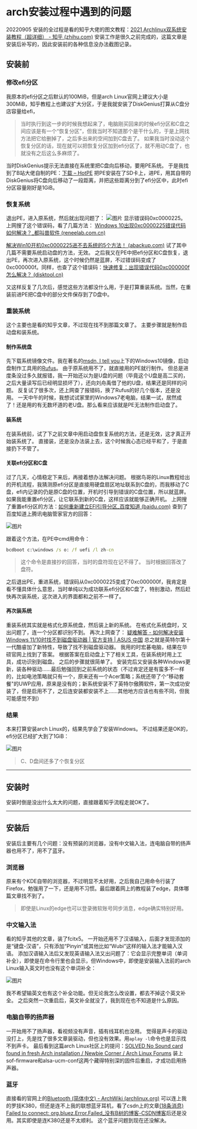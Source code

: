 # arch安装过程中遇到的问题

20220905
安装的全过程是看的知乎大佬的图文教程：[2021 Archlinux双系统安装教程（超详细） - 知乎 (zhihu.com)](https://zhuanlan.zhihu.com/p/138951848)
安装工作是很久之前完成的，这篇文章是安装后补写的，因此安装前的各种信息没办法截图记录。

## 安装前

### 修改efi分区

我原本的efi分区之后默认的100MiB，但是arch Linux官网上建议大小是300MiB，知乎教程上也建议扩大分区，于是我就安装了DiskGenius打算从C盘分店容量给efi，
> 当时执行到这一步的时候我想起来了，电脑刚买回来的时候efi分区和C盘之间应该是有一个“恢复分区”，但我当时不知道那个是干什么的，于是上网找方法把它给删掉了，之后多出来的空间加到C盘去了。
> 如果我当时没动这个恢复分区的话，现在就可以把恢复分区加到efi分区了，就不用动C盘了，也就没有之后这么多麻烦了。

当时DiskGenius提示无法直接在系统里把C盘向后移动，要用PE系统。
于是我找到了B站大佬自制的PE：[下载 – HotPE](https://www.hotpe.top/download)
把PE安装在了SD卡上，进PE，用其自带的DiskGenius将C盘向后移动了一段距离，并把这些距离分到了efi分区中，此时efi分区容量刚好是1GiB。

### 恢复系统

退出PE，进入原系统，然后就出现问题了：
![图片](../../images/ArchLinux安装过程及遇到的问题1.jpg)
显示错误码0xc0000225。上网搜了这个错误码，看了几篇方法：
[Windows 10出现0xc0000225错误代码如何解决？_都叫兽软件 (reneelab.com.cn)](https://www.reneelab.com.cn/m/windows-10-0xc0000225-error.html)

[解决Win10开机0xc0000225进不去系统的5个方法！ (abackup.com)](https://www.abackup.com/easybackup-tutorials/win10-boot-0xc0000225-cannot-enter-6540.html)
试了其中几篇不需要系统启动盘的方法，无效。
之后我又在PE中把efi分区和C盘恢复，退出PE，再次进入原系统，这个时候仍然是蓝屏，不过错误码变成了0xc000000f。同样，也查了这个错误码：[快速修复：出现错误代码0xc000000f怎么解决？ (disktool.cn)](https://www.disktool.cn/content-center/your-pc-needs-to-be-repaired-0xc000000f-666.html)

又这样反复了几次后，感觉这些方法都没什么用，于是打算重装系统。当然，在重装前进PE把C盘中的部分文件保存到了D盘中。

### 重装系统

这个主要也是看的知乎文章，不过现在找不到那篇文章了。
主要步骤就是制作启动盘和装系统。

#### 制作系统盘

先下载系统镜像文件。我在著名的[msdn, I tell you](https://msdn.itellyou.cn)上下的Windows10镜像，启动盘制作工具用的[Rufus](https://rufus.ie/zh/)。
由于原系统用不了，就直接用的PE就行制作。
但总是进度条没过多久就报错，我一开始还以为是U盘的问题（毕竟这个U盘是高二买的，之后大量读写后已经明显损坏了），还向刘舟禹借了他的U盘，结果还是同样的问题。
反复试了很多次，还上网查了报错码，换了Rufus的好几个版本，还是没用。
一天中午的时候，我想试试家里的Windows7老电脑，结果一试，居然成了！还是用的有无数坏道的老U盘。那么看来应该就是PE无法制作启动盘了。

#### 装系统

在装系统前，试了下之前文章中用启动盘恢复系统的方法，还是无效，这才真正开始装系统了。
直接装，还是没办法装上去，这个时候我心态已经平和了，于是直接扔下不管了。

#### 关联efi分区和C盘

过了几天，心情稳定下来后，再接着想办法解决问题。
根据鸟哥的Linux教程给出的开机流程，我猜测原efi分区是直接用硬盘扇区地址联系到C盘的，而我移动了C盘，efi内记录的仍是原C盘的位置，开机时引导到错误的C盘位置，所以就蓝屏。
如果我能重置efi分区，让它联系到新的C盘，这样应该就能够正确开机。
上网搜了重置efi分区的方法：[如何重新建立EFI引导分区_百度知道 (baidu.com)](https://zhidao.baidu.com/question/653113488423102885/answer/2864708912.html)
查到了百度知道上腾讯电脑管家官方的回答：

![图片](../../images/ArchLinux安装过程及遇到的问题2.png)

跟着这个方法，在PE中cmd用命令：

~~~cmd
bcdboot c:\windows /s o: /f uefi /l zh-cn
~~~

> 这个命令是直接抄的回答，当时的盘符现在记不得了。
> 当时根据回答改了盘符。

之后退出PE，重进系统，错误码从0xc0000225变成了0xc000000f，我肯定是看不懂具体什么意思，当时单纯以为成功联系efi分区和C盘了，特别激动，然后赶快再次装系统，这次进入的界面都和之前不一样了。

#### 再次装系统

重装系统其实就是格式化原系统盘，然后装上新的系统。
在格式化系统盘时，又出问题了，连一个分区都识别不到。
再次上网查了：
[疑难解答 - 如何解决安装Windows 11/10时找不到磁盘驱动器 | 官方支持 | ASUS 中国](https://www.asus.com.cn/support/FAQ/1044458#A2)
总之就是英特尔第十一代酷睿加了新特性，导致了找不到磁盘驱动器。
我用的时宏碁电脑，结果在华硕官网上找到了答案。
根据答案在启动盘上下了相关工具，在装系统时用上工具，成功识别到磁盘。
之后的步骤就很简单了。
安装完后又安装各种Windows更新，装各种驱动……最后勉强回到之前系统的状态（不过肯定还是有蛮多不一样的，比如电池策略就只有一个，原来还有一个Acer策略；系统还带了个“移动套餐"的UWP应用，原来是没有的；新系统安装不了英特尔傲腾软件，第一次成功安装了，但是启用不了，之后连安装都安装不上……其他地方应该也有些不同，但我可能感觉不到）

### 结果

本来打算安装arch Linux的，结果先学会了安装Windows。
不过结果还是OK的，efi分区已经扩大到了1GiB：

![图片](../../images/ArchLinux安装过程及遇到的问题3.png)

> C、D盘间还多了个恢复分区

------

## 安装时

安装时倒是没出什么太大的问题，直接跟着知乎流程走就OK了。

------

## 安装后

安装后主要有几个问题：没有预装的浏览器，没有中文输入法，连电脑自带的扬声器也用不了，用不了蓝牙。

### 浏览器

原来有个KDE自带的浏览器，不过明显不太好用，之后我自己用命令行装了Firefox，勉强用了一下，还是用不习惯。最后跟着网上的教程装了edge，具体哪篇文章找不到了。
> 即使是Linux的edge也可以登录微软账号同步消息，edge确实特别好用。

### 中文输入法

看的知乎其他的文章，装了fcitx5。
一开始还用不了汉语输入，后面才发现添加的是“键盘-汉语”，只有添加“Pinyin”或其他比如“Wubi”这样的输入法才能输入汉语。
添加汉语输入法后又发现英语输入法又出问题了：它会显示完整单词（单词补全），即使是在命令行里也会显示，但Windows中，即使是安装输入法前的arch Linux输入英文时也没有这个单词补全：

![图片](../../images/ArchLinux安装过程及遇到的问题4.png)

我不希望输英文也有这个补全功能。但无论我怎么改设置，都去不掉这个英文补全。
之后突然一次重启后，英文补全就没了，我到现在也不知道是什么原因。

### 电脑自带的扬声器

一开始用不了扬声器，看视频没有声音，插有线耳机也没用。
觉得是声卡的驱动没打上，先是找了很多文章装驱动，但也没有效果。用`aplay -l`命令也是显示找不到声卡。
最后看到这篇arch Linux社区上的提问：[SOLVED No Sound card found in fresh Arch installation / Newbie Corner / Arch Linux Forums](https://bbs.archlinux.org/viewtopic.php?id=258594)
装上sof-firmware和alsa-ucm-conf这两个藏得特别深的固件后重启，才成功启用扬声器。

### 蓝牙

直接看的官网上的[Bluetooth (简体中文) - ArchWiki (archlinux.org)](https://wiki.archlinux.org/title/Bluetooth_(%E7%AE%80%E4%BD%93%E4%B8%AD%E6%96%87))
可以连上我的罗技K380，但还是连不上我的联想蓝牙耳机，看了csdn上的文章[(18条消息) Failed to connect: org.bluez.Error.Failed_没有B树的博客-CSDN博客](https://blog.csdn.net/qq_34548075/article/details/107062005)后还是没用。其实即使是连K380还是不太顺利。
这个蓝牙问题到现在还没解决。
